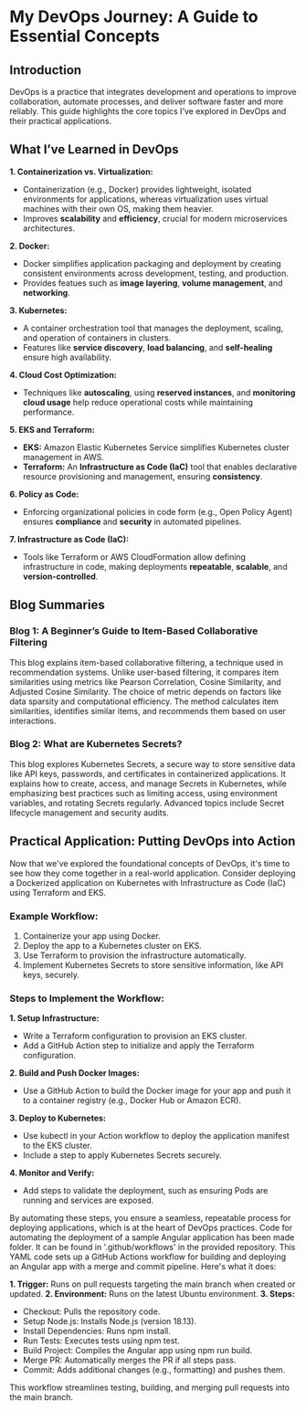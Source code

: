 # My DevOps Journey: A Guide to Essential Concepts

## Introduction
DevOps is a practice that integrates development and operations to improve collaboration, automate processes, and deliver software faster and more reliably. This guide highlights the core topics I’ve explored in DevOps and their practical applications.

## What I’ve Learned in DevOps
**1. Containerization vs. Virtualization:**
 - Containerization (e.g., Docker) provides lightweight, isolated environments for applications, whereas virtualization uses virtual machines with their own OS, making them heavier.
 - Improves **scalability** and **efficiency**, crucial for modern microservices architectures.

**2. Docker:**
 - Docker simplifies application packaging and deployment by creating consistent environments across development, testing, and production.
 - Provides featues such as **image layering**, **volume management**, and **networking**.

**3. Kubernetes:**
 - A container orchestration tool that manages the deployment, scaling, and operation of containers in clusters.
 - Features like **service discovery**, **load balancing**, and **self-healing** ensure high availability.

**4. Cloud Cost Optimization:**
 - Techniques like **autoscaling**, using **reserved instances**, and **monitoring cloud usage** help reduce operational costs while maintaining performance.

**5. EKS and Terraform:**
 - **EKS:** Amazon Elastic Kubernetes Service simplifies Kubernetes cluster management in AWS.
 - **Terraform:** An **Infrastructure as Code (IaC)** tool that enables declarative resource provisioning and management, ensuring **consistency**.

**6. Policy as Code:**
 - Enforcing organizational policies in code form (e.g., Open Policy Agent) ensures **compliance** and **security** in automated pipelines.

**7. Infrastructure as Code (IaC):**
 - Tools like Terraform or AWS CloudFormation allow defining infrastructure in code, making deployments **repeatable**, **scalable**, and **version-controlled**.

## Blog Summaries
### Blog 1: A Beginner’s Guide to Item-Based Collaborative Filtering
This blog explains item-based collaborative filtering, a technique used in recommendation systems. Unlike user-based filtering, it compares item similarities using metrics like Pearson Correlation, Cosine Similarity, and Adjusted Cosine Similarity. The choice of metric depends on factors like data sparsity and computational efficiency. The method calculates item similarities, identifies similar items, and recommends them based on user interactions.

### Blog 2: What are Kubernetes Secrets?
This blog explores Kubernetes Secrets, a secure way to store sensitive data like API keys, passwords, and certificates in containerized applications. It explains how to create, access, and manage Secrets in Kubernetes, while emphasizing best practices such as limiting access, using environment variables, and rotating Secrets regularly. Advanced topics include Secret lifecycle management and security audits.

##  Practical Application: Putting DevOps into Action
Now that we've explored the foundational concepts of DevOps, it's time to see how they come together in a real-world application. Consider deploying a Dockerized application on Kubernetes with Infrastructure as Code (IaC) using Terraform and EKS.

### Example Workflow:
1. Containerize your app using Docker.
2. Deploy the app to a Kubernetes cluster on EKS.
3. Use Terraform to provision the infrastructure automatically.
5. Implement Kubernetes Secrets to store sensitive information, like API keys, securely.

### Steps to Implement the Workflow:
**1. Setup Infrastructure:**
 - Write a Terraform configuration to provision an EKS cluster.
 - Add a GitHub Action step to initialize and apply the Terraform configuration.

**2. Build and Push Docker Images:**
 - Use a GitHub Action to build the Docker image for your app and push it to a container registry (e.g., Docker Hub or Amazon ECR).

**3. Deploy to Kubernetes:**
 - Use kubectl in your Action workflow to deploy the application manifest to the EKS cluster.
 - Include a step to apply Kubernetes Secrets securely.

**4. Monitor and Verify:**
 - Add steps to validate the deployment, such as ensuring Pods are running and services are exposed.

By automating these steps, you ensure a seamless, repeatable process for deploying applications, which is at the heart of DevOps practices. Code for automating the deployment of a sample Angular application has been made folder. It can be found in '.github/workflows' in the provided repository. This YAML code sets up a GitHub Actions workflow for building and deploying an Angular app with a merge and commit pipeline. Here's what it does:

**1. Trigger:** Runs on pull requests targeting the main branch when created or updated.
**2. Environment:** Runs on the latest Ubuntu environment.
**3. Steps:**
 - Checkout: Pulls the repository code.
 - Setup Node.js: Installs Node.js (version 18.13).
 - Install Dependencies: Runs npm install.
 - Run Tests: Executes tests using npm test.
 - Build Project: Compiles the Angular app using npm run build.
 - Merge PR: Automatically merges the PR if all steps pass.
 - Commit: Adds additional changes (e.g., formatting) and pushes them.

This workflow streamlines testing, building, and merging pull requests into the main branch.
